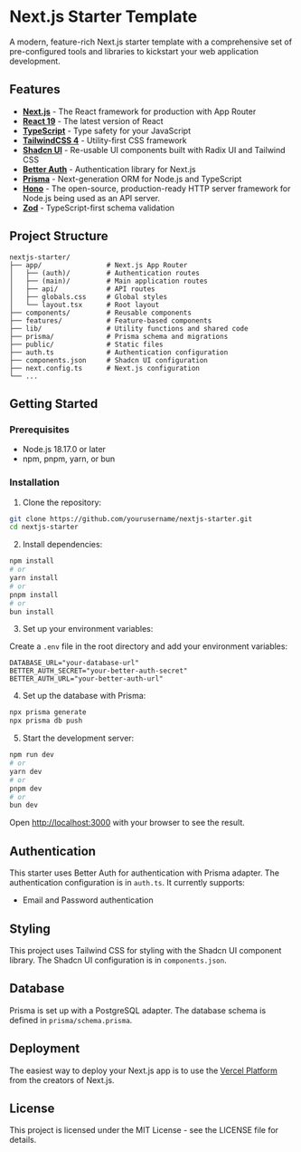 # Next.js Starter Template

A modern, feature-rich Next.js starter template with a comprehensive set of pre-configured tools and libraries to kickstart your web application development.

## Features

- **[Next.js](https://nextjs.org/)** - The React framework for production with App Router
- **[React 19](https://react.dev/)** - The latest version of React
- **[TypeScript](https://www.typescriptlang.org/)** - Type safety for your JavaScript
- **[TailwindCSS 4](https://tailwindcss.com/)** - Utility-first CSS framework
- **[Shadcn UI](https://ui.shadcn.com/)** - Re-usable UI components built with Radix UI and Tailwind CSS
- **[Better Auth](https://github.com/better-auth/better-auth)** - Authentication library for Next.js
- **[Prisma](https://www.prisma.io/)** - Next-generation ORM for Node.js and TypeScript
- **[Hono](https://hono.dev/)** - The open-source, production-ready HTTP server framework for Node.js being used as an API server.
- **[Zod](https://zod.dev/)** - TypeScript-first schema validation

## Project Structure

```
nextjs-starter/
├── app/                # Next.js App Router
│   ├── (auth)/         # Authentication routes
│   ├── (main)/         # Main application routes
│   ├── api/            # API routes
│   ├── globals.css     # Global styles
│   └── layout.tsx      # Root layout
├── components/         # Reusable components
├── features/           # Feature-based components
├── lib/                # Utility functions and shared code
├── prisma/             # Prisma schema and migrations
├── public/             # Static files
├── auth.ts             # Authentication configuration
├── components.json     # Shadcn UI configuration
├── next.config.ts      # Next.js configuration
└── ...
```

## Getting Started

### Prerequisites

- Node.js 18.17.0 or later
- npm, pnpm, yarn, or bun

### Installation

1. Clone the repository:

```bash
git clone https://github.com/yourusername/nextjs-starter.git
cd nextjs-starter
```

2. Install dependencies:

```bash
npm install
# or
yarn install
# or
pnpm install
# or
bun install
```

3. Set up your environment variables:

Create a `.env` file in the root directory and add your environment variables:

```
DATABASE_URL="your-database-url"
BETTER_AUTH_SECRET="your-better-auth-secret"
BETTER_AUTH_URL="your-better-auth-url"
```

4. Set up the database with Prisma:

```bash
npx prisma generate
npx prisma db push
```

5. Start the development server:

```bash
npm run dev
# or
yarn dev
# or
pnpm dev
# or
bun dev
```

Open [http://localhost:3000](http://localhost:3000) with your browser to see the result.

## Authentication

This starter uses Better Auth for authentication with Prisma adapter. The authentication configuration is in `auth.ts`. It currently supports:

- Email and Password authentication

## Styling

This project uses Tailwind CSS for styling with the Shadcn UI component library. The Shadcn UI configuration is in `components.json`.

## Database

Prisma is set up with a PostgreSQL adapter. The database schema is defined in `prisma/schema.prisma`.

## Deployment

The easiest way to deploy your Next.js app is to use the [Vercel Platform](https://vercel.com/) from the creators of Next.js.

## License

This project is licensed under the MIT License - see the LICENSE file for details.
